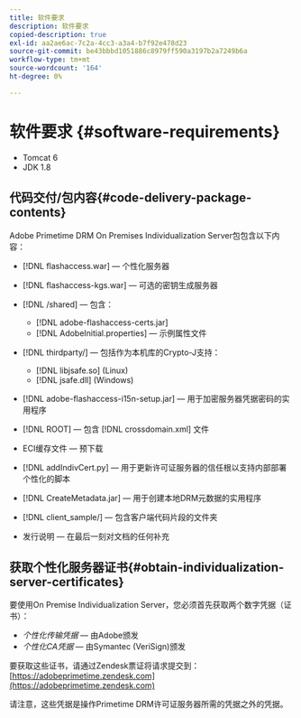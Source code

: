 ```yaml
---
title: 软件要求
description: 软件要求
copied-description: true
exl-id: aa2ae6ac-7c2a-4cc3-a3a4-b7f92e478d23
source-git-commit: be43bbbd1051886c8979ff590a3197b2a7249b6a
workflow-type: tm+mt
source-wordcount: '164'
ht-degree: 0%

---
```


# 软件要求 {#software-requirements}

* Tomcat 6
* JDK 1.8

## 代码交付/包内容{#code-delivery-package-contents}

Adobe Primetime DRM On Premises Individualization Server包包含以下内容：

* [!DNL flashaccess.war]  — 个性化服务器
* [!DNL flashaccess-kgs.war]  — 可选的密钥生成服务器
* [!DNL /shared]  — 包含：

   * [!DNL adobe-flashaccess-certs.jar]
   * [!DNL AdobeInitial.properties]  — 示例属性文件

* [!DNL thirdparty/]  — 包括作为本机库的Crypto-J支持：

   * [!DNL libjsafe.so] (Linux)
   * [!DNL jsafe.dll] (Windows)

* [!DNL adobe-flashaccess-i15n-setup.jar]  — 用于加密服务器凭据密码的实用程序
* [!DNL ROOT]  — 包含 [!DNL crossdomain.xml] 文件

* ECI缓存文件 — 预下载
* [!DNL addIndivCert.py]  — 用于更新许可证服务器的信任根以支持内部部署个性化的脚本
* [!DNL CreateMetadata.jar]  — 用于创建本地DRM元数据的实用程序
* [!DNL client_sample/]  — 包含客户端代码片段的文件夹
* 发行说明 — 在最后一刻对文档的任何补充

## 获取个性化服务器证书{#obtain-individualization-server-certificates}

要使用On Premise Individualization Server，您必须首先获取两个数字凭据（证书）：

* *个性化传输凭据*  — 由Adobe颁发
* *个性化CA凭据*  — 由Symantec (VeriSign)颁发

要获取这些证书，请通过Zendesk票证将请求提交到： [https://adobeprimetime.zendesk.com](https://adobeprimetime.zendesk.com)

请注意，这些凭据是操作Primetime DRM许可证服务器所需的凭据之外的凭据。
